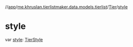 //[app](../../../index.md)/[me.khruslan.tierlistmaker.data.models.tierlist](../index.md)/[Tier](index.md)/[style](style.md)

# style

var [style](style.md): [TierStyle](../-tier-style/index.md)
